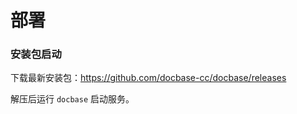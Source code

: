 # 部署

### 安装包启动

下载最新安装包：https://github.com/docbase-cc/docbase/releases

解压后运行 `docbase` 启动服务。

<!-- 
## cli 启动

1. 确保已安装`Bun`

[如何安装？](https://www.bunjs.cn/docs/installation#%E5%AE%89%E8%A3%85)

2. 启动服务

```bash
bun x docbase
```

## 使用 Docker

```
docker run -d -p 3000:3000 -v ./data:/root/.docbase gonorth/docbase:latest
```

## 使用 Docker Compose

1. 下载 Docker Compose 文件：

```bash
curl -L -o docker-compose.yaml https://unpkg.com/docbase/dist/docker-compose.yaml
```

2. 启动服务

```bash
docker-compose up -d
```

密钥默认为：mykey

生产环境请修改`docker-compose.yaml`中以下环境变量

- MEILI_MASTER_KEY: DocBase 的应用密钥 -->
